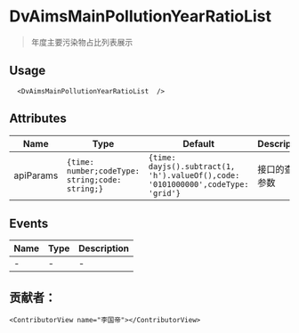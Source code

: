 # DvAimsMainPollutionYearRatioList

> 年度主要污染物占比列表展示

## Usage

```vue
  <DvAimsMainPollutionYearRatioList  />
```

## Attributes
| Name | Type   | Default | Description |
| --- |--------|---------|-------------|
| apiParams | ```{time: number;codeType: string;code: string;}``` | ```{time: dayjs().subtract(1, 'h').valueOf(),code: '0101000000',codeType: 'grid'}``` | 接口的查询参数 |


## Events

| Name | Type | Description |
| --- | --- |-------------|
| - | - | - |

## 贡献者：

```vue
<ContributorView name="李国帝"></ContributorView>
```

